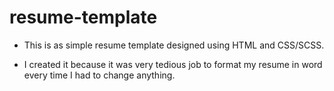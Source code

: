 # resume-template
- This is as simple resume template designed using HTML and CSS/SCSS.

- I created it because it was very tedious job to format my resume in word every time I had to change anything.
